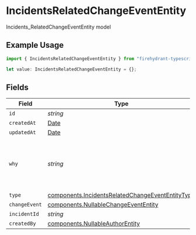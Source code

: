 # IncidentsRelatedChangeEventEntity

Incidents_RelatedChangeEventEntity model

## Example Usage

```typescript
import { IncidentsRelatedChangeEventEntity } from "firehydrant-typescript-sdk/models/components";

let value: IncidentsRelatedChangeEventEntity = {};
```

## Fields

| Field                                                                                                                | Type                                                                                                                 | Required                                                                                                             | Description                                                                                                          |
| -------------------------------------------------------------------------------------------------------------------- | -------------------------------------------------------------------------------------------------------------------- | -------------------------------------------------------------------------------------------------------------------- | -------------------------------------------------------------------------------------------------------------------- |
| `id`                                                                                                                 | *string*                                                                                                             | :heavy_minus_sign:                                                                                                   | N/A                                                                                                                  |
| `createdAt`                                                                                                          | [Date](https://developer.mozilla.org/en-US/docs/Web/JavaScript/Reference/Global_Objects/Date)                        | :heavy_minus_sign:                                                                                                   | N/A                                                                                                                  |
| `updatedAt`                                                                                                          | [Date](https://developer.mozilla.org/en-US/docs/Web/JavaScript/Reference/Global_Objects/Date)                        | :heavy_minus_sign:                                                                                                   | N/A                                                                                                                  |
| `why`                                                                                                                | *string*                                                                                                             | :heavy_minus_sign:                                                                                                   | The reason why this change event is related to this incident                                                         |
| `type`                                                                                                               | [components.IncidentsRelatedChangeEventEntityType](../../models/components/incidentsrelatedchangeevententitytype.md) | :heavy_minus_sign:                                                                                                   | N/A                                                                                                                  |
| `changeEvent`                                                                                                        | [components.NullableChangeEventEntity](../../models/components/nullablechangeevententity.md)                         | :heavy_minus_sign:                                                                                                   | N/A                                                                                                                  |
| `incidentId`                                                                                                         | *string*                                                                                                             | :heavy_minus_sign:                                                                                                   | N/A                                                                                                                  |
| `createdBy`                                                                                                          | [components.NullableAuthorEntity](../../models/components/nullableauthorentity.md)                                   | :heavy_minus_sign:                                                                                                   | N/A                                                                                                                  |